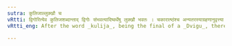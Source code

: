 ```yaml
---
sutra: कुलिजाल्लुक्खौ च
vRtti: द्विगोरित्येव कुलिजशब्दान्ताद् द्विगोः संभवत्यादिष्वर्थेषु लुक्खौ भवतः । चकारात्ष्ठंश्च अन्यतरस्याग्रहणानुवृत्त्या लुगपि विकल्प्यते ॥
vRtti_eng: After the word _kulija_, being the final of a _Dvigu_, there is optionally the elision of the above affixes, or the adding of the affix ख (इन), in the sense of 'what can hold that &c'

---
```

